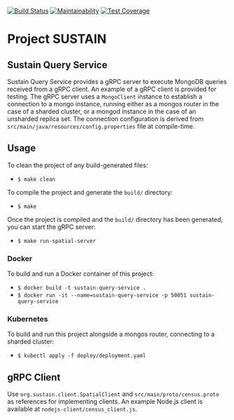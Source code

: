 [![Build Status](https://travis-ci.com/Project-Sustain/sustain-census.svg?branch=master)](https://travis-ci.com/Project-Sustain/sustain-census)
[![Maintainability](https://api.codeclimate.com/v1/badges/643c77ef8bf644ea3492/maintainability)](https://codeclimate.com/github/Project-Sustain/sustain-census/maintainability)
[![Test Coverage](https://api.codeclimate.com/v1/badges/643c77ef8bf644ea3492/test_coverage)](https://codeclimate.com/github/Project-Sustain/sustain-census/test_coverage)

# Project SUSTAIN 

## Sustain Query Service

Sustain Query Service provides a gRPC server to execute MongoDB queries received from a gRPC client. An example of a gRPC client is provided for testing.
The gRPC server uses a `MongoClient` instance to establish a connection to a mongo instance, running either as a mongos router in the case of a sharded cluster,
or a mongod instance in the case of an unsharded replica set. The connection configuration is derived from `src/main/java/resources/config.properties` file at compile-time.

## Usage

To clean the project of any build-generated files:

* `$ make clean`

To compile the project and generate the `build/` directory:

* `$ make`

Once the project is compiled and the `build/` directory has been generated, you can start the gRPC server:

* `$ make run-spatial-server`

### Docker

To build and run a Docker container of this project:

* `$ docker build -t sustain-query-service .`
* `$ docker run -it --name=sustain-query-service -p 50051 sustain-query-service`

### Kubernetes

To build and run this project alongside a mongos router, connecting to a sharded cluster:

* `$ kubectl apply -f deploy/deployment.yaml`

## gRPC Client

Use `org.sustain.client.SpatialClient` and `src/main/proto/census.proto` as references for implementing clients. An example Node.js client is available at `nodejs-client/census_client.js`.

